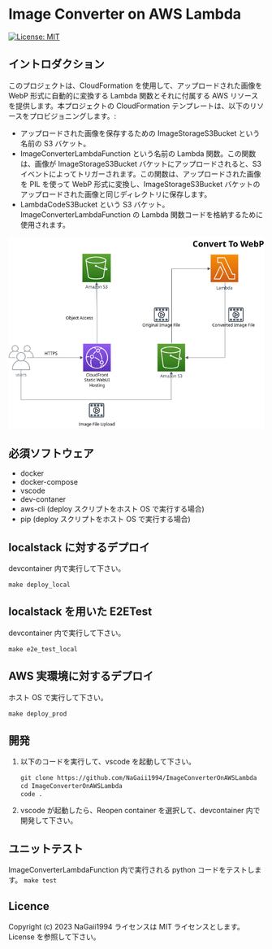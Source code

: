 # Image Converter on AWS Lambda

[![License: MIT](https://img.shields.io/badge/License-MIT-yellow.svg)](https://opensource.org/licenses/MIT)

## イントロダクション

このプロジェクトは、CloudFormation を使用して、アップロードされた画像を WebP 形式に自動的に変換する Lambda 関数とそれに付属する AWS リソースを提供します。本プロジェクトの CloudFormation テンプレートは、以下のリソースをプロビジョニングします。:

- アップロードされた画像を保存するための ImageStorageS3Bucket という名前の S3 バケット。
- ImageConverterLambdaFunction という名前の Lambda 関数。この関数は、画像が ImageStorageS3Bucket バケットにアップロードされると、S3 イベントによってトリガーされます。この関数は、アップロードされた画像を PIL を使って WebP 形式に変換し、ImageStorageS3Bucket バケットのアップロードされた画像と同じディレクトリに保存します。
- LambdaCodeS3Bucket という S3 バケット。ImageConverterLambdaFunction の Lambda 関数コードを格納するために使用されます。

![Stages of container-based development, from development to deployment](images/ImageConverterOnAWSLambda.png)

## 必須ソフトウェア

- docker
- docker-compose
- vscode
- dev-contaner
- aws-cli (deploy スクリプトをホスト OS で実行する場合)
- pip (deploy スクリプトをホスト OS で実行する場合)

## localstack に対するデプロイ

devcontainer 内で実行して下さい。

```
make deploy_local
```

## localstack を用いた E2ETest

devcontainer 内で実行して下さい。

```
make e2e_test_local
```

## AWS 実環境に対するデプロイ

ホスト OS で実行して下さい。

```
make deploy_prod
```

## 開発

1. 以下のコードを実行して、vscode を起動して下さい。

   ```
   git clone https://github.com/NaGaii1994/ImageConverterOnAWSLambda
   cd ImageConverterOnAWSLambda
   code .
   ```

2. vscode が起動したら、Reopen container を選択して、devcontainer 内で開発して下さい。

## ユニットテスト

ImageConverterLambdaFunction 内で実行される python コードをテストします。
`make test`

## Licence

Copyright (c) 2023 NaGaii1994
ライセンスは MIT ライセンスとします。License を参照して下さい。

